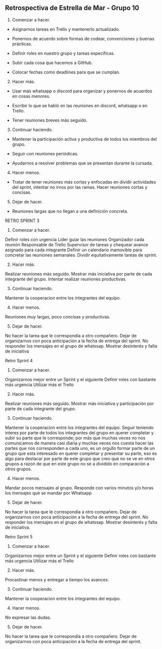 ﻿## Retrospectiva de Estrella de Mar - Grupo 10

1. Comenzar a hacer.

-   Asignarnos tareas en Trello y mantenerlo actualizado.
    
-   Ponernos de acuerdo sobre formas de codear, convenciones y buenas prácticas.
    
-   Definir roles en nuestro grupo y tareas específicas.
    
-   Subir cada cosa que hacemos a GitHub.
    
-   Colocar fechas como deadlines para que se cumplan.
   
2. Hacer más.

-   Usar más whatsapp o discord para organizar y ponernos de acuerdos en cosas menores.
    
-   Escribir lo que se habló en las reuniones en discord, whatsapp o en Trello.
    
-   Tener reuniones breves más seguido.
  
  3. Continuar haciendo.

-   Mantener la participación activa y productiva de todos los miembros del grupo.
    
-   Seguir con reuniones periódicas.
    
-   Ayudarnos a resolver problemas que se presentan durante la cursada.
 
4. Hacer menos.

-   Tratar de tener reuniones más cortas y enfocadas en dividir actividades del sprint, intentar no irnos por las ramas. Hacer reuniones cortas y concisas.

5. Dejar de hacer.

-   Reuniones largas que no llegan a una definición concreta.

RETRO SPRINT 3

1. Comenzar a hacer.

Definir roles con urgencia
Líder guiar las reuniones 
Organizador cada reunión 
Responsable de Trello
Supervisor de tareas y chequear avance asignado para cada integrante
Definir un calendario inamovible para concretar las reuniones semanales. 
Dividir equitativamente tareas de sprint. 

2. Hacer más.

Realizar reuniones más seguido.
Mostrar más iniciativa por parte de cada integrante del grupo.
Intentar realizar reuniones productivas.

3. Continuar haciendo.

Mantener la cooperacion entre los integrantes del equipo. 

4. Hacer menos.

Reuniones muy largas, poco concisas y productivas.


5. Dejar de hacer.

No hacer la tarea que le correspondía a otro compañero.
Dejar de organizarnos con poca anticipación a la fecha de entrega del sprint. 
No responder los mensajes en el grupo de whatssap. 
Mostrar desinterés y falta de iniciativa


Retro Sprint 4

1. Comenzar a hacer.

Organizarnos mejor entre un Sprint y el siguiente
Definir roles con bastante más urgencia
Utilizar más el Trello


2. Hacer más.

Realizar reuniones más seguido.
Mostrar más iniciativa y participación por parte de cada integrante del grupo.

3. Continuar haciendo.

Mantener la cooperacion entre los integrantes del equipo.
Seguir teniendo interes por parte de todos los integrantes del grupo en querer completar y subir su parte que le corresponde; por más que muchas veces no nos comunicamos de manera casi diaria y muchas veces nos cuesta hacer las partes que nos corresponden a cada uno, es un orgullo formar parte de un grupo que esta interesado en querer completar y presentar su parte, eso es algo para destacar por parte de este grupo que creo que no se ve en otros grupos a razon de que en este grupo no se a dividido en comparación a otros grupos.

4. Hacer menos.

Mandar pocos mensajes al grupo.
Responde con varios minutos y/o horas los mensajes que se mandar por Whatsapp

5. Dejar de hacer.

No hacer la tarea que le correspondía a otro compañero.
Dejar de organizarnos con poca anticipación a la fecha de entrega del sprint. 
No responder los mensajes en el grupo de whatssap. 
Mostrar desinterés y falta de iniciativa.

Retro Sprint 5

1. Comenzar a hacer.

Organizarnos mejor entre un Sprint y el siguiente
Definir roles con bastante más urgencia
Utilizar más el Trello


2. Hacer más.

Procastinar menos y entregar a tiempo los avances.

3. Continuar haciendo.

Mantener la cooperacion entre los integrantes del equipo.

4. Hacer menos.

No expresar las dudas.

5. Dejar de hacer.

No hacer la tarea que le correspondía a otro compañero.
Dejar de organizarnos con poca anticipación a la fecha de entrega del sprint.